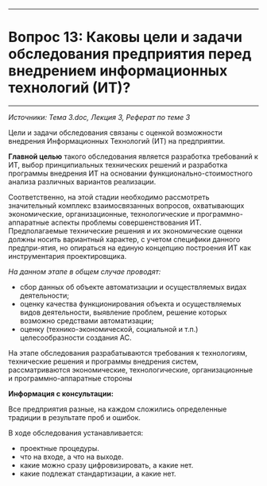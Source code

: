 ___
# Вопрос 13: Каковы цели и задачи обследования предприятия перед внедрением информационных технологий (ИТ)?
___
*Источники: Тема 3.doc, Лекция 3, Реферат по теме 3*

Цели и задачи обследования связаны с оценкой возможности внедрения Информационных Технологий (ИТ) на предприятии. 

**Главной целью** такого обследования является разработка требований к ИТ, выбор принципиальных технических решений и разработка программы внедрения ИТ на основании функционально-стоимостного анализа различных вариантов реализации. 

Соответственно, на этой стадии необходимо рассмотреть значительный комплекс взаимосвязанных вопросов, охватывающих экономические, организационные, технологические и программно-аппаратные аспекты проблемы совершенствования ИТ. Предполагаемые технические решения и их экономические оценки должны носить вариантный характер, с учетом специфики данного предпри-ятия, но опираться на единую концепцию построения ИТ как инструментария проектировщика.

*На данном этапе в общем случае проводят:* 
* сбор данных об объекте автоматизации и осуществляемых видах деятельности; 
* оценку качества функционирования объекта и осуществляемых видов деятельности, выявление проблем, решение которых возможно средствами автоматизации; 
* оценку (технико-экономической, социальной и т.п.) целесообразности создания АС. 

На этапе обследования разрабатываются требования к технологиям, технические решения и программы внедрения систем, рассматриваются экономические, технологические, организационные и программно-аппаратные стороны

**Информация с консультации:**

Все предприятия разные, на каждом сложились определенные традиции в результате проб и ошибок. 

В ходе обследования устанавливается:

* проектные процедуры.
* что на входе, а что на выходе. 
* какие можно сразу цифровизировать, а какие нет.
* какие подлежат стандартизации, а какие нет.

